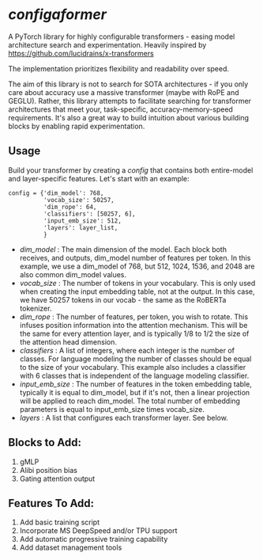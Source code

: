 # *configaformer*
A PyTorch library for highly configurable transformers - easing model architecture search and experimentation. Heavily inspired by https://github.com/lucidrains/x-transformers

The implementation prioritizes flexibility and readability over speed.

The aim of this library is not to search for SOTA architectures - if you only care about accuracy use a massive transformer (maybe with RoPE and GEGLU). Rather, this library attempts to facilitate searching for transformer architectures that meet your, task-specific, accuracy-memory-speed requirements. It's also a great way to build intuition about various building blocks by enabling rapid experimentation. 
## Usage
Build your transformer by creating a *config* that contains both entire-model and layer-specific features. Let's start with an example:
```
config = {'dim_model': 768,
          'vocab_size': 50257,
          'dim_rope': 64,
          'classifiers': [50257, 6],
          'input_emb_size': 512,
          'layers': layer_list,
          }
```
- *dim_model* : The main dimension of the model. Each block both receives, and outputs, dim_model number of features per token. In this example, we use a dim_model of 768, but 512, 1024, 1536, and 2048 are also common dim_model values.
- *vocab_size* : The number of tokens in your vocabulary. This is only used when creating the input embedding table, not at the output. In this case, we have 50257 tokens in our vocab - the same as the RoBERTa tokenizer.
- *dim_rope* : The number of features, per token, you wish to rotate. This infuses position information into the attention mechanism. This will be the same for every attention layer, and is typically 1/8 to 1/2 the size of the attention head dimension.
- *classifiers* : A list of integers, where each integer is the number of classes. For language modeling the number of classes should be equal to the size of your vocabulary. This example also includes a classifier with 6 classes that is independent of the language modeling classifier. 
- *input_emb_size* : The number of features in the token embedding table, typically it is equal to dim_model, but if it's not, then a linear projection will be applied to reach dim_model. The total number of embedding parameters is equal to input_emb_size times vocab_size.
- *layers* : A list that configures each transformer layer. See below.

## Blocks to Add:
1. gMLP
2. Alibi position bias
3. Gating attention output

## Features To Add:
1. Add basic training script
2. Incorporate MS DeepSpeed and/or TPU support
3. Add automatic progressive training capability
4. Add dataset management tools
